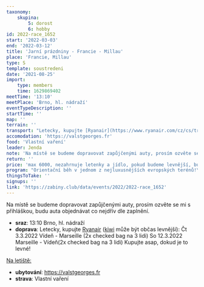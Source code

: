 ```yaml
---
taxonomy:
    skupina:
        5: dorost
        6: hobby
id: 2022-race_1652
start: '2022-03-03'
end: '2022-03-12'
title: 'Jarní prázdniny - Francie - Millau'
place: 'Francie, Millau'
type: S
template: soustredeni
date: '2021-08-25'
import:
    type: members
    time: 1629869402
meetTime: '13:10'
meetPlace: 'Brno, hl. nádraží'
eventTypeDescription: ''
startTime: ''
map: ''
terrain: ''
transport: "Letecky, kupujte [Ryanair](https://www.ryanair.com/cz/cs/trip/flights/select?adults=1&teens=0&children=0&infants=0&dateOut=2022-03-03&dateIn=2022-03-12&isConnectedFlight=false&isReturn=true&discount=0&promoCode=&originIata=VIE&destinationIata=MRS&tpAdults=1&tpTeens=0&tpChildren=0&tpInfants=0&tpStartDate=2022-03-03&tpEndDate=2022-03-12&tpDiscount=0&tpPromoCode=&tpOriginIata=VIE&tpDestinationIata=MRS) ([kiwi](https://www.kiwi.com/en/search/results/vienna-austria/marseille-france/2022-03-03/2022-03-12?times=18-19-20-21_20-20-21-22&stopNumber=0%7Etrue) může být občas levnější):\r\nČt 3.3.2022 Vídeň - Marseille (2x checked bag na 3 lidi)\r\nSo 12.3.2022 Marseille - Vídeň(2x checked bag na 3 lidi)\r\nKupujte asap, dokud je to levné!\r\n\r\n[Na letiště:](https://idos.idnes.cz/vlakyautobusymhdvse/spojeni/prehled/?p=Fyb5SSWpsOpfNdTbad2ENBBhbcX7GhLtY05JA.BLyoajtMcMGk:5k9VguESWknKtwToPkvegFFYoqsfsbI1WwCQ3.Ln6MWfSCIm9Gnqmvi2oJDWY1lZUkFiR5mODUnbUCEOUIap9A.U-)"
accomodation: 'https://valstgeorges.fr'
food: 'Vlastní vaření'
leader: Jenda
note: 'Na místě se budeme dopravovat zapůjčenými auty, prosím ozvěte se mi s přihláškou, budu auta objednávat co nejdřív dle zaplnění.'
return: ''
price: 'max 6000, nezahrnuje letenky a jídlo, pokud budeme levnější, bude cena nižší (v tuto chvíli je cena ubytování ~100e, auto / 5 lidí 171-185$, vlak na letiště 2x300Kč, cena za mapy zatím neznámá, příspěvek oddílu zatím není přesně daný, bude záležet i na počtu lidí)'
program: "Orientační běh v jednom z nejluxusnějších evropských terénů!\r\n\r\n[Ukázka mapy](http://www.orientabonito.fr/doma/map_images/1687.blank.jpg)"
thingsToTake: ''
signups: ''
link: 'https://zabiny.club/data/events/2022/2022-race_1652'
---
```


Na místě se budeme dopravovat zapůjčenými auty, prosím ozvěte se mi s přihláškou, budu auta objednávat co nejdřív dle zaplnění.
* **sraz**: 13:10 Brno, hl. nádraží
* **doprava**: Letecky, kupujte [Ryanair](https://www.ryanair.com/cz/cs/trip/flights/select?adults=1&teens=0&children=0&infants=0&dateOut=2022-03-03&dateIn=2022-03-12&isConnectedFlight=false&isReturn=true&discount=0&promoCode=&originIata=VIE&destinationIata=MRS&tpAdults=1&tpTeens=0&tpChildren=0&tpInfants=0&tpStartDate=2022-03-03&tpEndDate=2022-03-12&tpDiscount=0&tpPromoCode=&tpOriginIata=VIE&tpDestinationIata=MRS) ([kiwi](https://www.kiwi.com/en/search/results/vienna-austria/marseille-france/2022-03-03/2022-03-12?times=18-19-20-21_20-20-21-22&stopNumber=0%7Etrue) může být občas levnější):
Čt 3.3.2022 Vídeň - Marseille (2x checked bag na 3 lidi)
So 12.3.2022 Marseille - Vídeň(2x checked bag na 3 lidi)
Kupujte asap, dokud je to levné!

[Na letiště:](https://idos.idnes.cz/vlakyautobusymhdvse/spojeni/prehled/?p=Fyb5SSWpsOpfNdTbad2ENBBhbcX7GhLtY05JA.BLyoajtMcMGk:5k9VguESWknKtwToPkvegFFYoqsfsbI1WwCQ3.Ln6MWfSCIm9Gnqmvi2oJDWY1lZUkFiR5mODUnbUCEOUIap9A.U-)
* **ubytování**: https://valstgeorges.fr
* **strava**: Vlastní vaření

